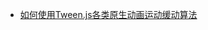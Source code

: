 - [如何使用Tween.js各类原生动画运动缓动算法](https://www.zhangxinxu.com/wordpress/2016/12/how-use-tween-js-animation-easing/)
